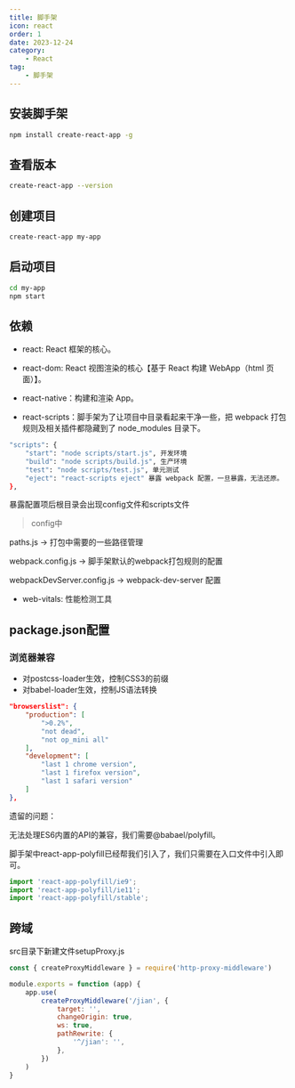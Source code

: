 ```yaml
---
title: 脚手架
icon: react
order: 1
date: 2023-12-24
category:
    - React
tag:
    - 脚手架
---
```


## 安装脚手架

```bash
npm install create-react-app -g
```

## 查看版本

```bash
create-react-app --version
```

## 创建项目

```bash
create-react-app my-app
```

## 启动项目

```bash
cd my-app
npm start
```

## 依赖

- react: React 框架的核心。

- react-dom: React 视图渲染的核心【基于 React 构建 WebApp（html 页面）】。

- react-native：构建和渲染 App。

- react-scripts：脚手架为了让项目中目录看起来干净一些，把 webpack 打包规则及相关插件都隐藏到了 node_modules 目录下。

```bash
"scripts": {
    "start": "node scripts/start.js", 开发环境
    "build": "node scripts/build.js", 生产环境
    "test": "node scripts/test.js", 单元测试
    "eject": "react-scripts eject" 暴露 webpack 配置，一旦暴露，无法还原。
},
```

暴露配置项后根目录会出现config文件和scripts文件

> config中

paths.js -> 打包中需要的一些路径管理

webpack.config.js -> 脚手架默认的webpack打包规则的配置

webpackDevServer.config.js -> webpack-dev-server 配置

- web-vitals: 性能检测工具

## package.json配置

### 浏览器兼容

- 对postcss-loader生效，控制CSS3的前缀
- 对babel-loader生效，控制JS语法转换

```json
"browserslist": {
    "production": [
        ">0.2%",
        "not dead",
        "not op_mini all"
    ],
    "development": [
        "last 1 chrome version",
        "last 1 firefox version",
        "last 1 safari version"
    ]
},
```

遗留的问题：

无法处理ES6内置的API的兼容，我们需要@babael/polyfill。

脚手架中react-app-polyfill已经帮我们引入了，我们只需要在入口文件中引入即可。

```js
import 'react-app-polyfill/ie9';
import 'react-app-polyfill/ie11';
import 'react-app-polyfill/stable';
```

## 跨域

src目录下新建文件setupProxy.js

```js
const { createProxyMiddleware } = require('http-proxy-middleware')

module.exports = function (app) {
    app.use(
        createProxyMiddleware('/jian', {
            target: '',
            changeOrigin: true,
            ws: true,
            pathRewrite: {
                '^/jian': '',
            },
        })
    )
}
```
